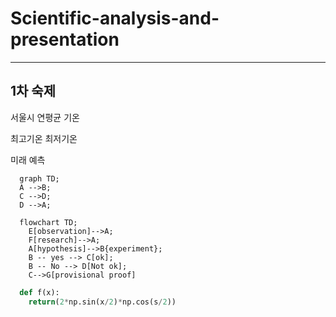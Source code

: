 # Scientific-analysis-and-presentation
--------

## 1차 숙제
서울시 연평균 기온

최고기온 최저기온

미래 예측

```mermaid
  graph TD;
  A -->B;
  C -->D;
  D -->A;
```
```mermaid
  flowchart TD;
    E[observation]-->A;
    F[research]-->A;
    A[hypothesis]-->B{experiment};
    B -- yes --> C[ok];
    B -- No --> D[Not ok];
    C-->G[provisional proof]
```
```python
  def f(x):
    return(2*np.sin(x/2)*np.cos(s/2))

```
